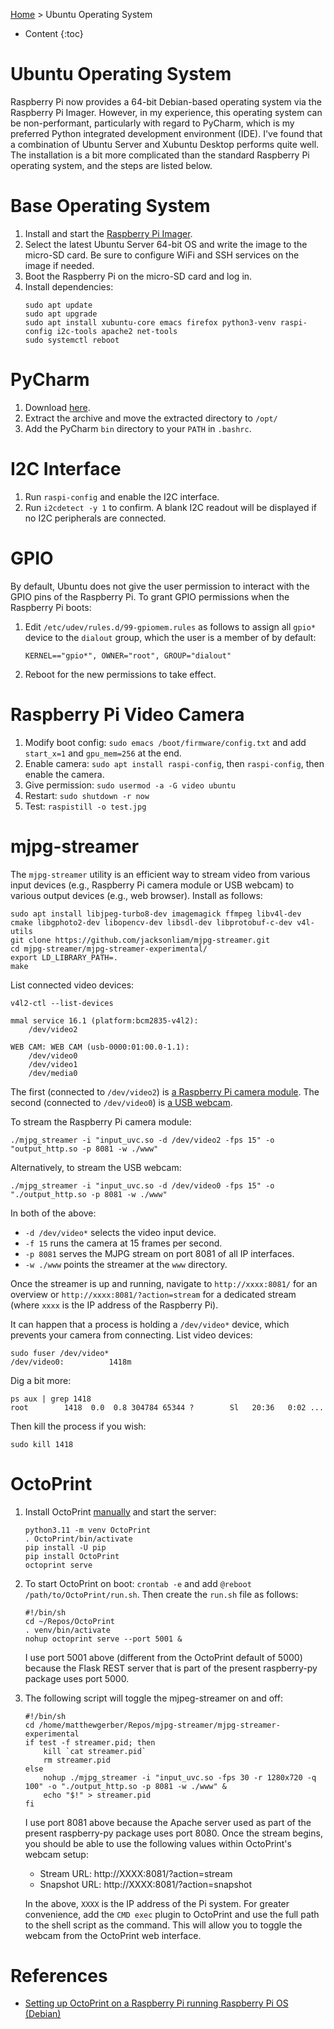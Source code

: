 [Home](index.md) > Ubuntu Operating System
* Content
{:toc}

# Ubuntu Operating System
Raspberry Pi now provides a 64-bit Debian-based operating system via the Raspberry Pi Imager. However, in my experience,
this operating system can be non-performant, particularly with regard to PyCharm, which is my preferred Python 
integrated development environment (IDE). I've found that a combination of Ubuntu Server and Xubuntu Desktop performs
quite well. The installation is a bit more complicated than the standard Raspberry Pi operating system, and the steps
are listed below.

# Base Operating System
1. Install and start the [Raspberry Pi Imager](https://www.raspberrypi.com/software/).
2. Select the latest Ubuntu Server 64-bit OS and write the image to the micro-SD card. Be sure to configure WiFi and SSH
   services on the image if needed.
3. Boot the Raspberry Pi on the micro-SD card and log in.
4. Install dependencies:
   ```shell
   sudo apt update
   sudo apt upgrade
   sudo apt install xubuntu-core emacs firefox python3-venv raspi-config i2c-tools apache2 net-tools
   sudo systemctl reboot
   ```

# PyCharm
1. Download [here](https://www.jetbrains.com/pycharm/download).
2. Extract the archive and move the extracted directory to `/opt/`
3. Add the PyCharm `bin` directory to your `PATH` in `.bashrc`.

# I2C Interface
1. Run `raspi-config` and enable the I2C interface.
2. Run `i2cdetect -y 1` to confirm. A blank I2C readout will be displayed if no I2C peripherals are connected.

# GPIO
By default, Ubuntu does not give the user permission to interact with the GPIO pins of the Raspberry Pi. To grant GPIO 
permissions when the Raspberry Pi boots:

1. Edit `/etc/udev/rules.d/99-gpiomem.rules` as follows to assign all `gpio*` device to the `dialout` group, which the 
user is a member of by default:
   ```
   KERNEL=="gpio*", OWNER="root", GROUP="dialout"
   ```
2. Reboot for the new permissions to take effect.

# Raspberry Pi Video Camera
1. Modify boot config:  `sudo emacs /boot/firmware/config.txt` and add `start_x=1` and `gpu_mem=256` at the end.
2. Enable camera:  `sudo apt install raspi-config`, then `raspi-config`, then enable the camera.
3. Give permission:  `sudo usermod -a -G video ubuntu`
4. Restart:  `sudo shutdown -r now`
5. Test:  `raspistill -o test.jpg`

# mjpg-streamer
The `mjpg-streamer` utility is an efficient way to stream video from various input devices (e.g., Raspberry Pi camera 
module or USB webcam) to various output devices (e.g., web browser). Install as follows:
```shell
sudo apt install libjpeg-turbo8-dev imagemagick ffmpeg libv4l-dev cmake libgphoto2-dev libopencv-dev libsdl-dev libprotobuf-c-dev v4l-utils
git clone https://github.com/jacksonliam/mjpg-streamer.git
cd mjpg-streamer/mjpg-streamer-experimental/
export LD_LIBRARY_PATH=.
make
```
List connected video devices:
```
v4l2-ctl --list-devices

mmal service 16.1 (platform:bcm2835-v4l2):
	/dev/video2

WEB CAM: WEB CAM (usb-0000:01:00.0-1.1):
	/dev/video0
	/dev/video1
	/dev/media0
```
The first (connected to `/dev/video2`) is 
[a Raspberry Pi camera module](https://www.raspberrypi.com/products/camera-module-v2/). The second (connected to 
`/dev/video0`) is [a USB webcam](https://www.amazon.com/dp/B087M3BVP9).

To stream the Raspberry Pi camera module:
```
./mjpg_streamer -i "input_uvc.so -d /dev/video2 -fps 15" -o "output_http.so -p 8081 -w ./www"
```
Alternatively, to stream the USB webcam:
```
./mjpg_streamer -i "input_uvc.so -d /dev/video0 -fps 15" -o "./output_http.so -p 8081 -w ./www"
```
In both of the above:
* `-d /dev/video*` selects the video input device.
* `-f 15` runs the camera at 15 frames per second.
* `-p 8081` serves the MJPG stream on port 8081 of all IP interfaces.
* `-w ./www` points the streamer at the `www` directory.

Once the streamer is up and running, navigate to `http://xxxx:8081/` for an overview or 
`http://xxxx:8081/?action=stream` for a dedicated stream (where `xxxx` is the IP address of the Raspberry Pi). 

It can happen that a process is holding a `/dev/video*` device, which prevents your camera from connecting. List video
devices:
```
sudo fuser /dev/video*
/dev/video0:          1418m
```
Dig a bit more:
```
ps aux | grep 1418
root        1418  0.0  0.8 304784 65344 ?        Sl   20:36   0:02 ...
```
Then kill the process if you wish:
```
sudo kill 1418
```

# OctoPrint
1. Install OctoPrint [manually](https://octoprint.org/download/#installing-manually) and start the server:
   ```shell
   python3.11 -m venv OctoPrint
   . OctoPrint/bin/activate
   pip install -U pip
   pip install OctoPrint
   octoprint serve
   ``` 
2. To start OctoPrint on boot:  `crontab -e` and add `@reboot /path/to/OctoPrint/run.sh`. Then create the `run.sh` file
   as follows:
   ```shell
   #!/bin/sh   
   cd ~/Repos/OctoPrint
   . venv/bin/activate
   nohup octoprint serve --port 5001 &
   ```
   I use port 5001 above (different from the OctoPrint default of 5000) because the Flask REST server that is part of 
   the present raspberry-py package uses port 5000.  
3. The following script will toggle the mjpeg-streamer on and off:
   ```shell
   #!/bin/sh
   cd /home/matthewgerber/Repos/mjpg-streamer/mjpg-streamer-experimental
   if test -f streamer.pid; then
       kill `cat streamer.pid`
       rm streamer.pid
   else
       nohup ./mjpg_streamer -i "input_uvc.so -fps 30 -r 1280x720 -q 100" -o "./output_http.so -p 8081 -w ./www" &
       echo "$!" > streamer.pid
   fi
   ```
   I use port 8081 above because the Apache server used as part of the present raspberry-py package uses port 8080.
   Once the stream begins, you should be able to use the following values within OctoPrint's webcam setup:

   * Stream URL:  http://XXXX:8081/?action=stream
   * Snapshot URL:  http://XXXX:8081/?action=snapshot
   
   In the above, `XXXX` is the IP address of the Pi system. For greater convenience, add the `CMD exec` plugin to 
   OctoPrint and use the full path to the shell script as the command. This will allow you to toggle the webcam from 
   the OctoPrint web interface.

# References
* [Setting up OctoPrint on a Raspberry Pi running Raspberry Pi OS (Debian)](https://community.octoprint.org/t/setting-up-octoprint-on-a-raspberry-pi-running-raspberry-pi-os-debian/2337#optional-webcam-9)
